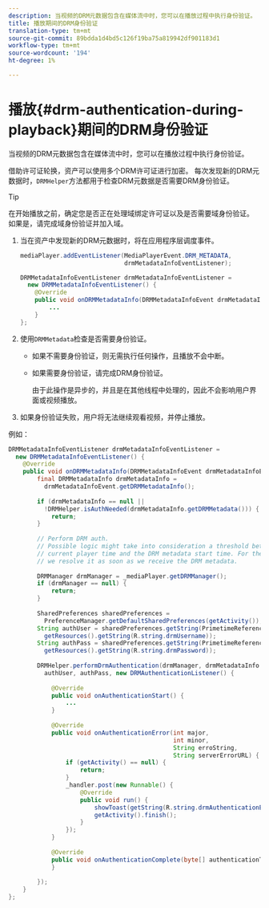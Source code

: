 ```yaml
---
description: 当视频的DRM元数据包含在媒体流中时，您可以在播放过程中执行身份验证。
title: 播放期间的DRM身份验证
translation-type: tm+mt
source-git-commit: 89bdda1d4bd5c126f19ba75a819942df901183d1
workflow-type: tm+mt
source-wordcount: '194'
ht-degree: 1%

---
```



# 播放{#drm-authentication-during-playback}期间的DRM身份验证

当视频的DRM元数据包含在媒体流中时，您可以在播放过程中执行身份验证。

借助许可证轮换，资产可以使用多个DRM许可证进行加密。 每次发现新的DRM元数据时，`DRMHelper`方法都用于检查DRM元数据是否需要DRM身份验证。

>[!TIP]
>
>在开始播放之前，确定您是否正在处理域绑定许可证以及是否需要域身份验证。 如果是，请完成域身份验证并加入域。

1. 当在资产中发现新的DRM元数据时，将在应用程序层调度事件。

   ```java
   mediaPlayer.addEventListener(MediaPlayerEvent.DRM_METADATA,  
                                drmMetadataInfoEventListener); 
   
   DRMMetadataInfoEventListener drmMetadataInfoEventListener =  
     new DRMMetadataInfoEventListener() { 
       @Override 
       public void onDRMMetadataInfo(DRMMetadataInfoEvent drmMetadataInfoEvent) { 
           ... 
       } 
   };
   ```

1. 使用`DRMMetadata`检查是否需要身份验证。

   * 如果不需要身份验证，则无需执行任何操作，且播放不会中断。
   * 如果需要身份验证，请完成DRM身份验证。

      由于此操作是异步的，并且是在其他线程中处理的，因此不会影响用户界面或视频播放。

1. 如果身份验证失败，用户将无法继续观看视频，并停止播放。

<!--<a id="example_939B95F831A245869F9248E2767F260C"></a>-->

例如：

```java
DRMMetadataInfoEventListener drmMetadataInfoEventListener =  
  new DRMMetadataInfoEventListener() { 
    @Override 
    public void onDRMMetadataInfo(DRMMetadataInfoEvent drmMetadataInfoEvent) { 
        final DRMMetadataInfo drmMetadataInfo =  
          drmMetadataInfoEvent.getDRMMetadataInfo(); 
 
        if (drmMetadataInfo == null ||  
          !DRMHelper.isAuthNeeded(drmMetadataInfo.getDRMMetadata())) { 
            return; 
        } 
 
        // Perform DRM auth. 
        // Possible logic might take into consideration a threshold between the  
        // current player time and the DRM metadata start time. For the time being,  
        // we resolve it as soon as we receive the DRM metadata. 
 
        DRMManager drmManager = _mediaPlayer.getDRMManager(); 
        if (drmManager == null) { 
            return; 
        } 
 
        SharedPreferences sharedPreferences =  
          PreferenceManager.getDefaultSharedPreferences(getActivity()); 
        String authUser = sharedPreferences.getString(PrimetimeReference.SETTINGS_DRM_USERNAME,  
          getResources().getString(R.string.drmUsername)); 
        String authPass = sharedPreferences.getString(PrimetimeReference.SETTINGS_DRM_PASSWORD,  
          getResources().getString(R.string.drmPassword)); 
 
        DRMHelper.performDrmAuthentication(drmManager, drmMetadataInfo.getDRMMetadata(),  
          authUser, authPass, new DRMAuthenticationListener() { 
 
            @Override 
            public void onAuthenticationStart() { 
                ... 
            } 
 
            @Override 
            public void onAuthenticationError(int major,  
                                              int minor,  
                                              String erroString,  
                                              String serverErrorURL) { 
                if (getActivity() == null) { 
                    return; 
                } 
                _handler.post(new Runnable() { 
                    @Override 
                    public void run() { 
                        showToast(getString(R.string.drmAuthenticationError)); 
                        getActivity().finish(); 
                    } 
                }); 
            } 
 
            @Override 
            public void onAuthenticationComplete(byte[] authenticationToken) { 
            } 
 
        }); 
    } 
}; 
```

